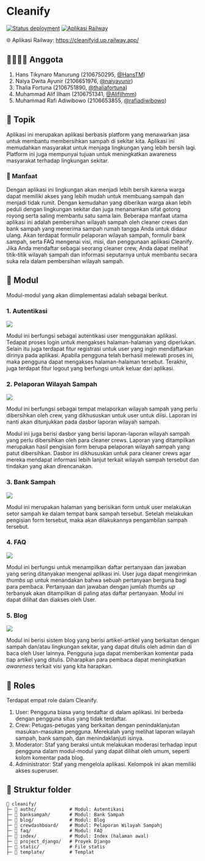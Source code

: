 # Cleanify

[![Status deployment](https://img.shields.io/github/workflow/status/A03-PBP-2022/proyek/Deployment?logo=github-actions&logoColor=white)](https://github.com/A03-PBP-2022/proyek/actions/workflows/deployment.yml)
[![Aplikasi Railway](https://img.shields.io/badge/railway-cleanifyid-blue?logo=railway&logoColor=white)](https://cleanifyid.up.railway.app/)

🌐 Aplikasi Railway: https://cleanifyid.up.railway.app/

## 👨‍👨‍👧‍👧 Anggota

1. Hans Tikynaro Manurung (2106750295, [@HansTM](https://github.com/HansTM))
2. Naiya Dwita Ayunir (2106651976, [@naiyayunir](https://github.com/naiyayunir))
3. Thalia Fortuna (2106751890, [@thaliafortuna](https://github.com/thaliafortuna))
4. Muhammad Alif Ilham (2106751341, [@Alifilhmm](https://github.com/Alifilhmm))
5. Muhammad Rafi Adiwibowo (2106653855, [@rafiadiwibowo](https://github.com/rafiadiwibowo))

## 🧠 Topik

Aplikasi ini merupakan aplikasi berbasis platform yang menawarkan jasa untuk membantu membersihkan sampah di sekitar kita. Aplikasi ini memudahkan masyarakat untuk menjaga lingkungan yang lebih bersih lagi. Platform ini juga mempunyai tujuan untuk meningkatkan awareness masyarakat terhadap lingkungan sekitar.

### 💢 Manfaat

Dengan aplikasi ini lingkungan akan menjadi lebih bersih karena warga dapat memiliki akses yang lebih mudah untuk membuang sampah dan menjadi tidak rumit. Dengan kemudahan yang diberikan warga akan lebih peduli dengan lingkungan sekitar dan juga menanamkan sifat gotong royong serta saling membantu satu sama lain. Beberapa manfaat utama aplikasi ini adalah pembersihan wilayah sampah oleh cleaner crews dan bank sampah yang menerima sampah rumah tangga Anda untuk didaur ulang. Akan terdapat formulir pelaporan wilayah sampah, formulir bank sampah, serta FAQ mengenai visi, misi, dan penggunaan aplikasi Cleanify. Jika Anda mendaftar sebagai seorang cleaner crew, Anda dapat melihat titik-titik wilayah sampah dan informasi seputarnya untuk membantu secara suka rela dalam pembersihan wilayah sampah.

## 💾 Modul

Modul-modul yang akan diimplementasi adalah sebagai berikut.

### 1. Autentikasi

![](https://img.shields.io/badge/bagian-Naiya_Dwita_Ayunir-blue)

Modul ini berfungsi sebagai autentikasi user menggunakan aplikasi. Tedapat proses login untuk mengakses halaman-halaman yang diperlukan. Selain itu juga terdapat fitur registrasi untuk user yang ingin mendaftarkan dirinya pada aplikasi. Apabila pengguna telah berhasil melewati proses ini, maka pengguna dapat mengakses halaman-halaman tersebut. Terakhir, juga terdapat fitur logout yang berfungsi untuk keluar dari aplikasi.

### 2. Pelaporan Wilayah Sampah

![](https://img.shields.io/badge/bagian-Muhammad_Rafi_Adiwibowo-blue)

Modul ini berfungsi sebagai tempat melaporkan wilayah sampah yang perlu dibersihkan oleh crew, yang dikhususkan untuk user untuk diisi. Laporan ini nanti akan ditunjukkan pada dasbor laporan wilayah sampah.

Modul ini juga berisi dasbor yang berisi laporan-laporan wilayah sampah yang perlu dibersihkan oleh para cleaner crews. Laporan yang ditampilkan merupakan hasil pengisian form berupa pelaporan wilayah sampah yang patut dibersihkan. Dasbor ini dikhususkan untuk para cleaner crews agar mereka mendapat informasi lebih lanjut terkait wilayah sampah tersebut dan tindakan yang akan direncanakan.

### 3. Bank Sampah

![](https://img.shields.io/badge/bagian-Thalia_Fortuna-blue)

Modul ini merupakan halaman yang berisikan form untuk user melakukan setor sampah ke dalam tempat bank sampah tersebut. Setelah melakukan pengisian form tersebut, maka akan dilakukannya pengambilan sampah tersebut.

### 4. FAQ

![](https://img.shields.io/badge/bagian-Muhammad_Alif_Ilham-blue)

Modul ini berfungsi untuk menampilkan daftar pertanyaan dan jawaban yang sering ditanyakan mengenai aplikasi ini. User juga dapat mengirimkan *thumbs up* untuk menandakan bahwa sebuah pertanyaan berguna bagi para pembaca. Pertanyaan dan jawaban dengan jumlah *thumbs up* terbanyak akan ditampilkan di paling atas daftar pertanyaan. Modul ini dapat dilihat dan diakses oleh User.

### 5. Blog

![](https://img.shields.io/badge/bagian-Hans_Tikynaro_Manurung-blue)

Modul ini berisi sistem blog yang berisi artikel-artikel yang berkaitan dengan sampah dan/atau lingkungan sekitar, yang dapat ditulis oleh admin dan di baca oleh User lainnya. Pengguna juga dapat memberikan komentar pada tiap artikel yang ditulis. Diharapkan para pembaca dapat meningkatkan *awareness* terkait visi yang kita harapkan.

## 👥 Roles

Terdapat empat role dalam Cleanify.

1. User: Pengguna biasa yang terdaftar di dalam aplikasi. Ini berbeda dengan pengguna situs yang tidak terdaftar.
2. Crew: Petugas-petugas yang berkaitan dengan penindaklanjutan masukan-masukan pengguna. Merekalah yang melihat laporan wilayah sampah, bank sampah, dan menindaklanjuti isinya.
3. Moderator: Staf yang beraksi untuk melakukan moderasi terhadap input pengguna dalam modul-modul yang dapat dilihat oleh umum, seperti kolom komentar pada blog.
4. Administrator: Staf yang mengelola aplikasi. Kelompok ini akan memiliki akses superuser.

## 📁 Struktur folder

```
📂 cleanify/
├─ 📂 authc/            # Modul: Autentikasi
├─ 📂 banksampah/       # Modul: Bank Sampah
├─ 📂 blog/             # Modul: Blog
├─ 📂 crewdashboard/    # Modul: Pelaporan Wilayah Sampahj
├─ 📂 faq/              # Modul: FAQ
├─ 📂 index/            # Modul: Index (halaman awal)
├─ 📂 project_django/   # Proyek Django
├─ 📂 static/           # File statis
├─ 📂 template/         # Templat
```
